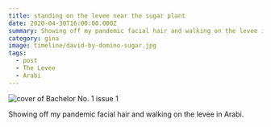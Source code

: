 ```yaml
---
title: standing on the levee near the sugar plant
date: 2020-04-30T16:00:00.000Z
summary: Showing off my pandemic facial hair and walking on the levee in Arabi.
category: gina
image: timeline/david-by-domino-sugar.jpg
tags:
  - post
  - The Levee 
  - Arabi
---
```


![cover of Bachelor No. 1 issue 1](/static/img/gina/david-by-domino-sugar.jpg)

Showing off my pandemic facial hair and walking on the levee in Arabi.